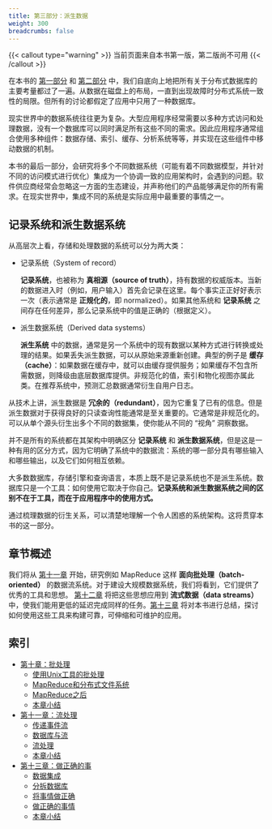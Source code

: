 ```yaml
---
title: 第三部分：派生数据
weight: 300
breadcrumbs: false
---
```


{{< callout type="warning" >}}
当前页面来自本书第一版，第二版尚不可用
{{< /callout >}}

在本书的 [第一部分](/part-i) 和 [第二部分](/part-ii) 中，我们自底向上地把所有关于分布式数据库的主要考量都过了一遍。从数据在磁盘上的布局，一直到出现故障时分布式系统一致性的局限。但所有的讨论都假定了应用中只用了一种数据库。

现实世界中的数据系统往往更为复杂。大型应用程序经常需要以多种方式访问和处理数据，没有一个数据库可以同时满足所有这些不同的需求。因此应用程序通常组合使用多种组件：数据存储、索引、缓存、分析系统等等，并实现在这些组件中移动数据的机制。

本书的最后一部分，会研究将多个不同数据系统（可能有着不同数据模型，并针对不同的访问模式进行优化）集成为一个协调一致的应用架构时，会遇到的问题。软件供应商经常会忽略这一方面的生态建设，并声称他们的产品能够满足你的所有需求。在现实世界中，集成不同的系统是实际应用中最重要的事情之一。

## 记录系统和派生数据系统

从高层次上看，存储和处理数据的系统可以分为两大类：

* 记录系统（System of record）

  **记录系统**，也被称为 **真相源（source of truth）**，持有数据的权威版本。当新的数据进入时（例如，用户输入）首先会记录在这里。每个事实正正好好表示一次（表示通常是 **正规化的**，即 normalized）。如果其他系统和 **记录系统** 之间存在任何差异，那么记录系统中的值是正确的（根据定义）。

* 派生数据系统（Derived data systems）

  **派生系统** 中的数据，通常是另一个系统中的现有数据以某种方式进行转换或处理的结果。如果丢失派生数据，可以从原始来源重新创建。典型的例子是 **缓存（cache）**：如果数据在缓存中，就可以由缓存提供服务；如果缓存不包含所需数据，则降级由底层数据库提供。非规范化的值，索引和物化视图亦属此类。在推荐系统中，预测汇总数据通常衍生自用户日志。

从技术上讲，派生数据是 **冗余的（redundant）**，因为它重复了已有的信息。但是派生数据对于获得良好的只读查询性能通常是至关重要的。它通常是非规范化的。可以从单个源头衍生出多个不同的数据集，使你能从不同的 “视角” 洞察数据。

并不是所有的系统都在其架构中明确区分 **记录系统** 和 **派生数据系统**，但是这是一种有用的区分方式，因为它明确了系统中的数据流：系统的哪一部分具有哪些输入和哪些输出，以及它们如何相互依赖。

大多数数据库，存储引擎和查询语言，本质上既不是记录系统也不是派生系统。数据库只是一个工具：如何使用它取决于你自己。**记录系统和派生数据系统之间的区别不在于工具，而在于应用程序中的使用方式。**

通过梳理数据的衍生关系，可以清楚地理解一个令人困惑的系统架构。这将贯穿本书的这一部分。

## 章节概述

我们将从 [第十一章](/ch11) 开始，研究例如 MapReduce 这样 **面向批处理（batch-oriented）** 的数据流系统。对于建设大规模数据系统，我们将看到，它们提供了优秀的工具和思想。
[第十二章](/ch12) 将把这些思想应用到 **流式数据（data streams）** 中，使我们能用更低的延迟完成同样的任务。[第十三章](/ch13) 将对本书进行总结，探讨如何使用这些工具来构建可靠，可伸缩和可维护的应用。

## 索引

* [第十章：批处理](/ch11)
  * [使用Unix工具的批处理](/ch11#使用Unix工具的批处理)
  * [MapReduce和分布式文件系统](/ch11#MapReduce和分布式文件系统)
  * [MapReduce之后](/ch11#MapReduce之后)
  * [本章小结](/ch11#本章小结)
* [第十一章：流处理](/ch12)
  * [传递事件流](/ch12#传递事件流)
  * [数据库与流](/ch12#数据库与流)
  * [流处理](/ch12#流处理)
  * [本章小结](/ch12#本章小结)
* [第十三章：做正确的事](/ch13)
  * [数据集成](/ch13#数据集成)
  * [分拆数据库](/ch13#分拆数据库)
  * [将事情做正确](/ch13#将事情做正确)
  * [做正确的事情](/ch13#做正确的事情)
  * [本章小结](/ch13#本章小结)
